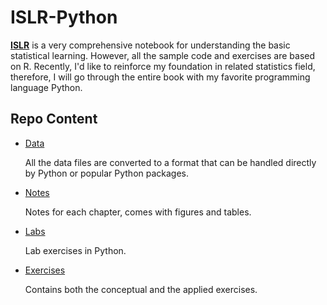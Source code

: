 # ISLR-Python

[**ISLR**](http://www-bcf.usc.edu/~gareth/ISL/) is a very comprehensive notebook for understanding the basic statistical learning. However, all the sample code and exercises are based on R. Recently, I'd like to reinforce my foundation in related statistics field, therefore, I will go through the entire book with my favorite programming language Python.

## Repo Content

- [Data](https://github.com/Kulbear/ISLR-Python/tree/master/data)

  All the data files are converted to a format that can be handled directly by Python or popular Python packages.

- [Notes](https://github.com/Kulbear/ISLR-Python/tree/master/notes)
   
  Notes for each chapter, comes with figures and tables.

- [Labs](https://github.com/Kulbear/ISLR-Python/tree/master/labs)

  Lab exercises in Python.

- [Exercises](https://github.com/Kulbear/ISLR-Python/tree/master/exercises)

  Contains both the conceptual and the applied exercises.
